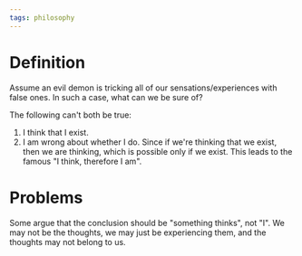 ```yaml
---
tags: philosophy
---
```


# Definition

Assume an evil demon is tricking all of our sensations/experiences with false ones. In such a case, what can we be sure of?

The following can't both be true:
1) I think that I exist.
2) I am wrong about whether I do.
Since if we're thinking that we exist, then we are thinking, which is possible only if we exist. This leads to the famous "I think, therefore I am".

# Problems
Some argue that the conclusion should be "something thinks", not "I". We may not be the thoughts, we may just be experiencing them, and the thoughts may not belong to us.